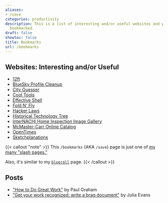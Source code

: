```yaml
---
aliases:
- /save
categories: productivity
description: This is a list of interesting and/or useful websites and posts I have
  bookmarked.
draft: false
showtoc: false
title: Bookmarks
url: /bookmarks
---
```


## Websites: Interesting and/or Useful

- [12ft](https://12ft.io/)
- [BlueSky Profile Cleanup](https://bsky.jazco.dev/cleanup)
- [City Guesser](https://virtualvacation.us/guess)
- [Cool Tools](https://kk.org/cooltools/)
- [Effective Shell](https://effective-shell.com/)
- [Fold N' Fly](https://www.foldnfly.com/)
- [Hacker Laws](https://hacker-laws.com/)
- [Historical Technology Tree](https://www.historicaltechtree.com/)
- [InterNACHI Home Inspection Image Gallery](https://www.nachi.org/gallery/)
- [McMaster-Carr Online Catalog](https://www.mcmaster.com/)
- [OpenTimes](https://opentimes.org/)
- [Sketchplanations](https://sketchplanations.com/)

{{< callout "note" >}}
This `/bookmarks` (AKA `/save`) page is just one of [my many "slash pages."](/slashes)

Also, it's similar to my [`blogroll`](/blogroll) page.
{{< /callout >}}

## Posts

- ["How to Do Great Work"](https://www.paulgraham.com/greatwork.html) by Paul Graham
- ["Get your work recognized: write a brag document"](https://jvns.ca/blog/brag-documents/) by Julia Evans